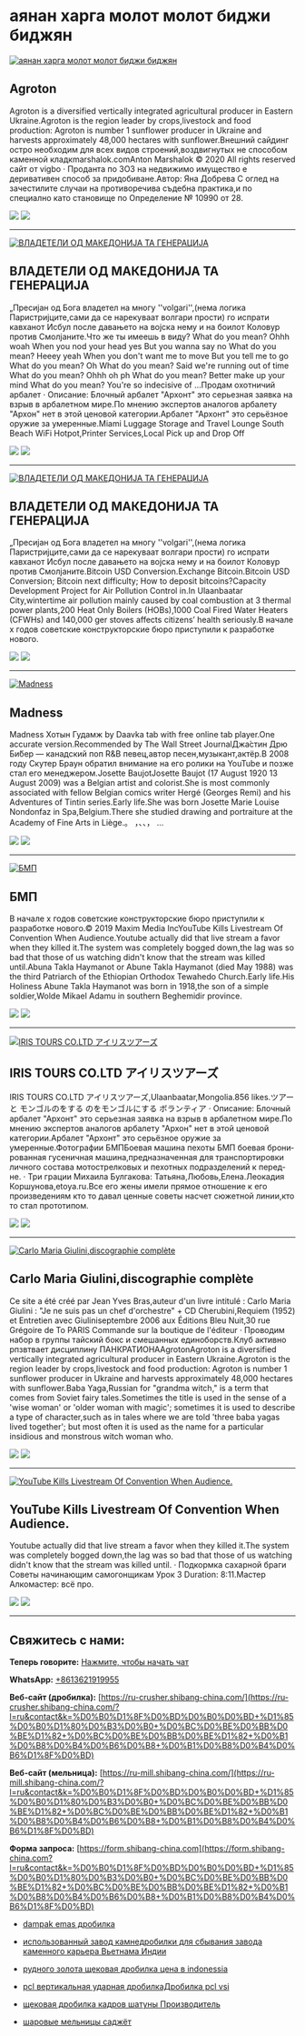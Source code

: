# аянан харга молот молот биджи биджян

<a href="https://swt.shibang-china.com/?l=ru&img&k=%D0%B0%D1%8F%D0%BD%D0%B0%D0%BD+%D1%85%D0%B0%D1%80%D0%B3%D0%B0+%D0%BC%D0%BE%D0%BB%D0%BE%D1%82+%D0%BC%D0%BE%D0%BB%D0%BE%D1%82+%D0%B1%D0%B8%D0%B4%D0%B6%D0%B8+%D0%B1%D0%B8%D0%B4%D0%B6%D1%8F%D0%BD" target="_blank">![аянан харга молот молот биджи биджян](http://static.shibang-china.com/all-800x300/1033.jpg)</a>

## Agroton
Agroton is a diversified vertically integrated agricultural producer in Eastern Ukraine.Agroton is the region leader by crops,livestock and food production: Agroton is number 1 sunflower producer in Ukraine and harvests approximately 48,000 hectares with sunflower.Внешний сайдинг остро необходим для всех видов строений,воздвигнутых не способом каменной кладкmarshalok.comAnton Marshalok &#169; 2020 All rights reserved сайт от vigbo&nbsp;&#0183;&#32;Проданта по ЗОЗ на недвижимо имущество е деривативен способ за придобиване.Автор: Яна Добрева С оглед на зачестилите случаи на противоречива съдебна практика,и по специално като становище по Определение № 10990 от 28.


<a href="https://whatsapp.shibangsoft.com/WhatsApp.php" target="_blank" title="WhatsApp">![](http://static.shibang-china.com/icon/whatsapp.png)</a> <a href="https://swt.shibang-china.com/?l=ru&icon&k=%D0%B0%D1%8F%D0%BD%D0%B0%D0%BD+%D1%85%D0%B0%D1%80%D0%B3%D0%B0+%D0%BC%D0%BE%D0%BB%D0%BE%D1%82+%D0%BC%D0%BE%D0%BB%D0%BE%D1%82+%D0%B1%D0%B8%D0%B4%D0%B6%D0%B8+%D0%B1%D0%B8%D0%B4%D0%B6%D1%8F%D0%BD" target="_blank">![](http://static.shibang-china.com/icon/chat-ru.png)</a>

---

<a href="https://swt.shibang-china.com/?l=ru&img&k=%D0%B0%D1%8F%D0%BD%D0%B0%D0%BD+%D1%85%D0%B0%D1%80%D0%B3%D0%B0+%D0%BC%D0%BE%D0%BB%D0%BE%D1%82+%D0%BC%D0%BE%D0%BB%D0%BE%D1%82+%D0%B1%D0%B8%D0%B4%D0%B6%D0%B8+%D0%B1%D0%B8%D0%B4%D0%B6%D1%8F%D0%BD" target="_blank">![ВЛАДЕТЕЛИ ОД МАКЕДОНИЈА ТА ГЕНЕРАЦИЈА](http://static.shibang-china.com/all-800x300/194.jpg)</a>

## ВЛАДЕТЕЛИ ОД МАКЕДОНИЈА ТА ГЕНЕРАЦИЈА
„Пресијан од Бога владетел на многу ''volgari'',(нема логика Паристријците,сами да се нарекуваат волгари прости) го испрати кавханот Исбул после давањето на војска нему и на боилот Коловур против Смолјаните.Что же ты имеешь в виду? What do you mean? Ohhh woah When you nod your head yes But you wanna say no What do you mean? Heeey yeah When you don't want me to move But you tell me to go What do you mean? Oh What do you mean? Said we're running out of time What do you mean? Ohhh oh ph What do you mean? Better make up your mind What do you mean? You're so indecisive of …Продам охотничий арбалет&nbsp;&#0183;&#32;Описание: Блочный арбалет &quot;Архонт&quot; это серьезная заявка на взрыв в арбалетном мире.По мнению экспертов аналогов арбалету &quot;Архон&quot; нет в этой ценовой категории.Арбалет &quot;Архонт&quot; это серьёзное оружие за умеренные.Miami Luggage Storage and Travel Lounge South Beach WiFi Hotpot,Printer Services,Local Pick up and Drop Off


<a href="https://whatsapp.shibangsoft.com/WhatsApp.php" target="_blank" title="WhatsApp">![](http://static.shibang-china.com/icon/whatsapp.png)</a> <a href="https://swt.shibang-china.com/?l=ru&icon&k=%D0%B0%D1%8F%D0%BD%D0%B0%D0%BD+%D1%85%D0%B0%D1%80%D0%B3%D0%B0+%D0%BC%D0%BE%D0%BB%D0%BE%D1%82+%D0%BC%D0%BE%D0%BB%D0%BE%D1%82+%D0%B1%D0%B8%D0%B4%D0%B6%D0%B8+%D0%B1%D0%B8%D0%B4%D0%B6%D1%8F%D0%BD" target="_blank">![](http://static.shibang-china.com/icon/chat-ru.png)</a>

---

<a href="https://swt.shibang-china.com/?l=ru&img&k=%D0%B0%D1%8F%D0%BD%D0%B0%D0%BD+%D1%85%D0%B0%D1%80%D0%B3%D0%B0+%D0%BC%D0%BE%D0%BB%D0%BE%D1%82+%D0%BC%D0%BE%D0%BB%D0%BE%D1%82+%D0%B1%D0%B8%D0%B4%D0%B6%D0%B8+%D0%B1%D0%B8%D0%B4%D0%B6%D1%8F%D0%BD" target="_blank">![ВЛАДЕТЕЛИ ОД МАКЕДОНИЈА ТА ГЕНЕРАЦИЈА](http://static.shibang-china.com/all-800x300/388.jpg)</a>

## ВЛАДЕТЕЛИ ОД МАКЕДОНИЈА ТА ГЕНЕРАЦИЈА
„Пресијан од Бога владетел на многу ''volgari'',(нема логика Паристријците,сами да се нарекуваат волгари прости) го испрати кавханот Исбул после давањето на војска нему и на боилот Коловур против Смолјаните.Bitcoin USD Conversion.Exchange Bitcoin.Bitcoin USD Conversion; Bitcoin next difficulty; How to deposit bitcoins?Capacity Development Project for Air Pollution Control in.In Ulaanbaatar City,wintertime air pollution mainly caused by coal combustion at 3 thermal power plants,200 Heat Only Boilers (HOBs),1000 Coal Fired Water Heaters (CFWHs) and 140,000 ger stoves affects citizens’ health seriously.В начале х годов советские конструкторские бюро приступили к разработке нового.


<a href="https://whatsapp.shibangsoft.com/WhatsApp.php" target="_blank" title="WhatsApp">![](http://static.shibang-china.com/icon/whatsapp.png)</a> <a href="https://swt.shibang-china.com/?l=ru&icon&k=%D0%B0%D1%8F%D0%BD%D0%B0%D0%BD+%D1%85%D0%B0%D1%80%D0%B3%D0%B0+%D0%BC%D0%BE%D0%BB%D0%BE%D1%82+%D0%BC%D0%BE%D0%BB%D0%BE%D1%82+%D0%B1%D0%B8%D0%B4%D0%B6%D0%B8+%D0%B1%D0%B8%D0%B4%D0%B6%D1%8F%D0%BD" target="_blank">![](http://static.shibang-china.com/icon/chat-ru.png)</a>

---

<a href="https://swt.shibang-china.com/?l=ru&img&k=%D0%B0%D1%8F%D0%BD%D0%B0%D0%BD+%D1%85%D0%B0%D1%80%D0%B3%D0%B0+%D0%BC%D0%BE%D0%BB%D0%BE%D1%82+%D0%BC%D0%BE%D0%BB%D0%BE%D1%82+%D0%B1%D0%B8%D0%B4%D0%B6%D0%B8+%D0%B1%D0%B8%D0%B4%D0%B6%D1%8F%D0%BD" target="_blank">![Madness](http://static.shibang-china.com/all-800x300/406.jpg)</a>

## Madness
Madness Хотын Гудамж by Daavka tab with free online tab player.One accurate version.Recommended by The Wall Street JournalДжа́стин Дрю Би́бер — канадский поп R&amp;B певец,автор песен,музыкант,актёр.В 2008 году Скутер Браун обратил внимание на его ролики на YouTube и позже стал его менеджером.Josette BaujotJosette Baujot (17 August 1920 13 August 2009) was a Belgian artist and colorist.She is most commonly associated with fellow Belgian comics writer Herg&#233; (Georges Remi) and his Adventures of Tintin series.Early life.She was born Josette Marie Louise Nondonfaz in Spa,Belgium.There she studied drawing and portraiture at the Academy of Fine Arts in Li&#232;ge.。 ，、、， …


<a href="https://whatsapp.shibangsoft.com/WhatsApp.php" target="_blank" title="WhatsApp">![](http://static.shibang-china.com/icon/whatsapp.png)</a> <a href="https://swt.shibang-china.com/?l=ru&icon&k=%D0%B0%D1%8F%D0%BD%D0%B0%D0%BD+%D1%85%D0%B0%D1%80%D0%B3%D0%B0+%D0%BC%D0%BE%D0%BB%D0%BE%D1%82+%D0%BC%D0%BE%D0%BB%D0%BE%D1%82+%D0%B1%D0%B8%D0%B4%D0%B6%D0%B8+%D0%B1%D0%B8%D0%B4%D0%B6%D1%8F%D0%BD" target="_blank">![](http://static.shibang-china.com/icon/chat-ru.png)</a>

---

<a href="https://swt.shibang-china.com/?l=ru&img&k=%D0%B0%D1%8F%D0%BD%D0%B0%D0%BD+%D1%85%D0%B0%D1%80%D0%B3%D0%B0+%D0%BC%D0%BE%D0%BB%D0%BE%D1%82+%D0%BC%D0%BE%D0%BB%D0%BE%D1%82+%D0%B1%D0%B8%D0%B4%D0%B6%D0%B8+%D0%B1%D0%B8%D0%B4%D0%B6%D1%8F%D0%BD" target="_blank">![БМП](http://static.shibang-china.com/all-800x300/1144.jpg)</a>

## БМП
В начале х годов советские конструкторские бюро приступили к разработке нового.&#169; 2019 Maxim Media IncYouTube Kills Livestream Of Convention When Audience.Youtube actually did that live stream a favor when they killed it.The system was completely bogged down,the lag was so bad that those of us watching didn't know that the stream was killed until.Abuna Takla Haymanot or Abune Takla Haymanot (died May 1988) was the third Patriarch of the Ethiopian Orthodox Tewahedo Church.Early life.His Holiness Abune Takla Haymanot was born in 1918,the son of a simple soldier,Wolde Mikael Adamu in southern Beghemidir province.


<a href="https://whatsapp.shibangsoft.com/WhatsApp.php" target="_blank" title="WhatsApp">![](http://static.shibang-china.com/icon/whatsapp.png)</a> <a href="https://swt.shibang-china.com/?l=ru&icon&k=%D0%B0%D1%8F%D0%BD%D0%B0%D0%BD+%D1%85%D0%B0%D1%80%D0%B3%D0%B0+%D0%BC%D0%BE%D0%BB%D0%BE%D1%82+%D0%BC%D0%BE%D0%BB%D0%BE%D1%82+%D0%B1%D0%B8%D0%B4%D0%B6%D0%B8+%D0%B1%D0%B8%D0%B4%D0%B6%D1%8F%D0%BD" target="_blank">![](http://static.shibang-china.com/icon/chat-ru.png)</a>

---

<a href="https://swt.shibang-china.com/?l=ru&img&k=%D0%B0%D1%8F%D0%BD%D0%B0%D0%BD+%D1%85%D0%B0%D1%80%D0%B3%D0%B0+%D0%BC%D0%BE%D0%BB%D0%BE%D1%82+%D0%BC%D0%BE%D0%BB%D0%BE%D1%82+%D0%B1%D0%B8%D0%B4%D0%B6%D0%B8+%D0%B1%D0%B8%D0%B4%D0%B6%D1%8F%D0%BD" target="_blank">![IRIS TOURS CO.LTD アイリスツアーズ](http://static.shibang-china.com/all-800x300/584.jpg)</a>

## IRIS TOURS CO.LTD アイリスツアーズ
IRIS TOURS CO.LTD アイリスツアーズ,Ulaanbaatar,Mongolia.856 likes.ツアーと モンゴルのをする のをモンゴルにする ボランティア&nbsp;&#0183;&#32;Описание: Блочный арбалет &quot;Архонт&quot; это серьезная заявка на взрыв в арбалетном мире.По мнению экспертов аналогов арбалету &quot;Архон&quot; нет в этой ценовой категории.Арбалет &quot;Архонт&quot; это серьёзное оружие за умеренные.Фотографии БМПБое&#173;вая ма&#173;ши&#173;на пе&#173;хо&#173;ты БМП бое&#173;вая бро&#173;ни&#173;ро&#173;ван&#173;ная гу&#173;се&#173;нич&#173;ная ма&#173;ши&#173;на,пред&#173;на&#173;зна&#173;чен&#173;ная для транс&#173;пор&#173;ти&#173;ров&#173;ки лич&#173;но&#173;го со&#173;ста&#173;ва мо&#173;то&#173;стрел&#173;ко&#173;вых и пе&#173;хот&#173;ных под&#173;раз&#173;де&#173;ле&#173;ний к пе&#173;ред&#173;не.&nbsp;&#0183;&#32;Три грации Михаила Булгакова: Татьяна,Любовь,Елена.Леокадия Коршунова,etoya.ru.Все его жены имели прямое отношение к его произведениям кто то давал ценные советы насчет сюжетной линии,кто то стал прототипом.


<a href="https://whatsapp.shibangsoft.com/WhatsApp.php" target="_blank" title="WhatsApp">![](http://static.shibang-china.com/icon/whatsapp.png)</a> <a href="https://swt.shibang-china.com/?l=ru&icon&k=%D0%B0%D1%8F%D0%BD%D0%B0%D0%BD+%D1%85%D0%B0%D1%80%D0%B3%D0%B0+%D0%BC%D0%BE%D0%BB%D0%BE%D1%82+%D0%BC%D0%BE%D0%BB%D0%BE%D1%82+%D0%B1%D0%B8%D0%B4%D0%B6%D0%B8+%D0%B1%D0%B8%D0%B4%D0%B6%D1%8F%D0%BD" target="_blank">![](http://static.shibang-china.com/icon/chat-ru.png)</a>

---

<a href="https://swt.shibang-china.com/?l=ru&img&k=%D0%B0%D1%8F%D0%BD%D0%B0%D0%BD+%D1%85%D0%B0%D1%80%D0%B3%D0%B0+%D0%BC%D0%BE%D0%BB%D0%BE%D1%82+%D0%BC%D0%BE%D0%BB%D0%BE%D1%82+%D0%B1%D0%B8%D0%B4%D0%B6%D0%B8+%D0%B1%D0%B8%D0%B4%D0%B6%D1%8F%D0%BD" target="_blank">![Carlo Maria Giulini,discographie compl&#232;te](http://static.shibang-china.com/all-800x300/943.jpg)</a>

## Carlo Maria Giulini,discographie compl&#232;te
Ce site a &#233;t&#233; cr&#233;&#233; par Jean Yves Bras,auteur d'un livre intitul&#233; : Carlo Maria Giulini : &quot;Je ne suis pas un chef d'orchestre&quot; + CD Cherubini,Requiem (1952) et Entretien avec Giuliniseptembre 2006 aux &#201;ditions Bleu Nuit,30 rue Gr&#233;goire de To PARIS Commande sur la boutique de l'&#233;diteur&nbsp;&#0183;&#32;Проводим набор в группы тайский бокс и смешанных единоборств.Клуб активно рпзвтвает дисциплину ПАНКРАТИОНАAgrotonAgroton is a diversified vertically integrated agricultural producer in Eastern Ukraine.Agroton is the region leader by crops,livestock and food production: Agroton is number 1 sunflower producer in Ukraine and harvests approximately 48,000 hectares with sunflower.Baba Yaga,Russian for &quot;grandma witch,&quot; is a term that comes from Soviet fairy tales.Sometimes the title is used in the sense of a 'wise woman' or 'older woman with magic'; sometimes it is used to describe a type of character,such as in tales where we are told 'three baba yagas lived together'; but most often it is used as the name for a particular insidious and monstrous witch woman who.


<a href="https://whatsapp.shibangsoft.com/WhatsApp.php" target="_blank" title="WhatsApp">![](http://static.shibang-china.com/icon/whatsapp.png)</a> <a href="https://swt.shibang-china.com/?l=ru&icon&k=%D0%B0%D1%8F%D0%BD%D0%B0%D0%BD+%D1%85%D0%B0%D1%80%D0%B3%D0%B0+%D0%BC%D0%BE%D0%BB%D0%BE%D1%82+%D0%BC%D0%BE%D0%BB%D0%BE%D1%82+%D0%B1%D0%B8%D0%B4%D0%B6%D0%B8+%D0%B1%D0%B8%D0%B4%D0%B6%D1%8F%D0%BD" target="_blank">![](http://static.shibang-china.com/icon/chat-ru.png)</a>

---

<a href="https://swt.shibang-china.com/?l=ru&img&k=%D0%B0%D1%8F%D0%BD%D0%B0%D0%BD+%D1%85%D0%B0%D1%80%D0%B3%D0%B0+%D0%BC%D0%BE%D0%BB%D0%BE%D1%82+%D0%BC%D0%BE%D0%BB%D0%BE%D1%82+%D0%B1%D0%B8%D0%B4%D0%B6%D0%B8+%D0%B1%D0%B8%D0%B4%D0%B6%D1%8F%D0%BD" target="_blank">![YouTube Kills Livestream Of Convention When Audience.](http://static.shibang-china.com/all-800x300/1111.jpg)</a>

## YouTube Kills Livestream Of Convention When Audience.
Youtube actually did that live stream a favor when they killed it.The system was completely bogged down,the lag was so bad that those of us watching didn't know that the stream was killed until.&nbsp;&#0183;&#32;Подкормка сахарной браги Советы начинающим самогонщикам Урок 3 Duration: 8:11.Мастер Алкомастер: всё про.

<a href="https://whatsapp.shibangsoft.com/WhatsApp.php" target="_blank" title="WhatsApp">![](http://static.shibang-china.com/icon/whatsapp.png)</a> <a href="https://swt.shibang-china.com/?l=ru&icon&k=%D0%B0%D1%8F%D0%BD%D0%B0%D0%BD+%D1%85%D0%B0%D1%80%D0%B3%D0%B0+%D0%BC%D0%BE%D0%BB%D0%BE%D1%82+%D0%BC%D0%BE%D0%BB%D0%BE%D1%82+%D0%B1%D0%B8%D0%B4%D0%B6%D0%B8+%D0%B1%D0%B8%D0%B4%D0%B6%D1%8F%D0%BD" target="_blank">![](http://static.shibang-china.com/icon/chat-ru.png)</a>

---
## Свяжитесь с нами:

**Теперь говорите:** [Нажмите, чтобы начать чат](https://swt.shibang-china.com?l=ru&contact&k=%D0%B0%D1%8F%D0%BD%D0%B0%D0%BD+%D1%85%D0%B0%D1%80%D0%B3%D0%B0+%D0%BC%D0%BE%D0%BB%D0%BE%D1%82+%D0%BC%D0%BE%D0%BB%D0%BE%D1%82+%D0%B1%D0%B8%D0%B4%D0%B6%D0%B8+%D0%B1%D0%B8%D0%B4%D0%B6%D1%8F%D0%BD)

**WhatsApp:**  [+8613621919955](https://whatsapp.shibangsoft.com/WhatsApp.php)

**Веб-сайт (дробилка):** [https://ru-crusher.shibang-china.com/](https://ru-crusher.shibang-china.com/?l=ru&contact&k=%D0%B0%D1%8F%D0%BD%D0%B0%D0%BD+%D1%85%D0%B0%D1%80%D0%B3%D0%B0+%D0%BC%D0%BE%D0%BB%D0%BE%D1%82+%D0%BC%D0%BE%D0%BB%D0%BE%D1%82+%D0%B1%D0%B8%D0%B4%D0%B6%D0%B8+%D0%B1%D0%B8%D0%B4%D0%B6%D1%8F%D0%BD)

**Веб-сайт (мельница):** [https://ru-mill.shibang-china.com/](https://ru-mill.shibang-china.com/?l=ru&contact&k=%D0%B0%D1%8F%D0%BD%D0%B0%D0%BD+%D1%85%D0%B0%D1%80%D0%B3%D0%B0+%D0%BC%D0%BE%D0%BB%D0%BE%D1%82+%D0%BC%D0%BE%D0%BB%D0%BE%D1%82+%D0%B1%D0%B8%D0%B4%D0%B6%D0%B8+%D0%B1%D0%B8%D0%B4%D0%B6%D1%8F%D0%BD)

**Форма запроса:** [https://form.shibang-china.com](https://form.shibang-china.com?l=ru&contact&k=%D0%B0%D1%8F%D0%BD%D0%B0%D0%BD+%D1%85%D0%B0%D1%80%D0%B3%D0%B0+%D0%BC%D0%BE%D0%BB%D0%BE%D1%82+%D0%BC%D0%BE%D0%BB%D0%BE%D1%82+%D0%B1%D0%B8%D0%B4%D0%B6%D0%B8+%D0%B1%D0%B8%D0%B4%D0%B6%D1%8F%D0%BD)

* [dampak emas дробилка](../116/dampak%20emas%20%D0%B4%D1%80%D0%BE%D0%B1%D0%B8%D0%BB%D0%BA%D0%B0.md)

* [использованный завод камнедробилки для сбывания завода каменного карьера Вьетнама Индии](../118/%D0%B8%D1%81%D0%BF%D0%BE%D0%BB%D1%8C%D0%B7%D0%BE%D0%B2%D0%B0%D0%BD%D0%BD%D1%8B%D0%B9%20%D0%B7%D0%B0%D0%B2%D0%BE%D0%B4%20%D0%BA%D0%B0%D0%BC%D0%BD%D0%B5%D0%B4%D1%80%D0%BE%D0%B1%D0%B8%D0%BB%D0%BA%D0%B8%20%D0%B4%D0%BB%D1%8F%20%D1%81%D0%B1%D1%8B%D0%B2%D0%B0%D0%BD%D0%B8%D1%8F%20%D0%B7%D0%B0%D0%B2%D0%BE%D0%B4%D0%B0%20%D0%BA%D0%B0%D0%BC%D0%B5%D0%BD%D0%BD%D0%BE%D0%B3%D0%BE%20%D0%BA%D0%B0%D1%80%D1%8C%D0%B5%D1%80%D0%B0%20%D0%92%D1%8C%D0%B5%D1%82%D0%BD%D0%B0%D0%BC%D0%B0%20%D0%98%D0%BD%D0%B4%D0%B8%D0%B8.md)

* [рудного золота щековая дробилка цена в indonessia](../114/%D1%80%D1%83%D0%B4%D0%BD%D0%BE%D0%B3%D0%BE%20%D0%B7%D0%BE%D0%BB%D0%BE%D1%82%D0%B0%20%D1%89%D0%B5%D0%BA%D0%BE%D0%B2%D0%B0%D1%8F%20%D0%B4%D1%80%D0%BE%D0%B1%D0%B8%D0%BB%D0%BA%D0%B0%20%D1%86%D0%B5%D0%BD%D0%B0%20%D0%B2%20indonessia.md)

* [pcl вертикальная ударная дробилкаДробилка pcl vsi](../117/pcl%20%D0%B2%D0%B5%D1%80%D1%82%D0%B8%D0%BA%D0%B0%D0%BB%D1%8C%D0%BD%D0%B0%D1%8F%20%D1%83%D0%B4%D0%B0%D1%80%D0%BD%D0%B0%D1%8F%20%D0%B4%D1%80%D0%BE%D0%B1%D0%B8%D0%BB%D0%BA%D0%B0%D0%94%D1%80%D0%BE%D0%B1%D0%B8%D0%BB%D0%BA%D0%B0%20pcl%20vsi.md)

* [щековая дробилка кадров шатуны Производитель](../111/%D1%89%D0%B5%D0%BA%D0%BE%D0%B2%D0%B0%D1%8F%20%D0%B4%D1%80%D0%BE%D0%B1%D0%B8%D0%BB%D0%BA%D0%B0%20%D0%BA%D0%B0%D0%B4%D1%80%D0%BE%D0%B2%20%D1%88%D0%B0%D1%82%D1%83%D0%BD%D1%8B%20%D0%9F%D1%80%D0%BE%D0%B8%D0%B7%D0%B2%D0%BE%D0%B4%D0%B8%D1%82%D0%B5%D0%BB%D1%8C.md)

* [шаровые мельницы саджёт](../118/%D1%88%D0%B0%D1%80%D0%BE%D0%B2%D1%8B%D0%B5%20%D0%BC%D0%B5%D0%BB%D1%8C%D0%BD%D0%B8%D1%86%D1%8B%20%D1%81%D0%B0%D0%B4%D0%B6%D1%91%D1%82.md)